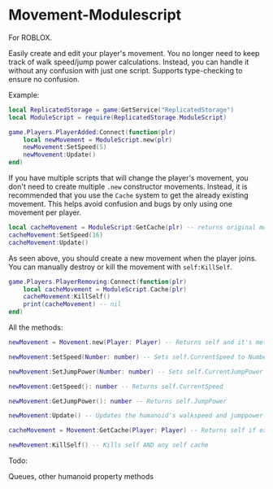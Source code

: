 # Movement-Modulescript
For ROBLOX.

Easily create and edit your player's movement. You no longer need to keep track of walk speed/jump power calculations. Instead, you can handle it without any confusion with just one script.
Supports type-checking to ensure no confusion.

Example:

```lua
local ReplicatedStorage = game:GetService("ReplicatedStorage")
local ModuleScript = require(ReplicatedStorage.ModuleScript)

game.Players.PlayerAdded:Connect(function(plr)
	local newMovement = ModuleScript.new(plr)
	newMovement:SetSpeed(5)
	newMovement:Update()
end)
```

If you have multiple scripts that will change the player's movement, you don't need to create multiple ```.new``` constructor movements. Instead, it is recommended that you use the ```Cache``` system to get the already existing movement.
This helps avoid confusion and bugs by only using one movement per player. 

```lua
local cacheMovement = ModuleScript:GetCache(plr) -- returns original movement or nil; recommended you check for nil after calling it
cacheMovement:SetSpeed(16)
cacheMovement:Update()
```

As seen above, you should create a new movement when the player joins.
You can manually destroy or kill the movement with ```self:KillSelf```.

```lua
game.Players.PlayerRemoving:Connect(function(plr)
	local cacheMovement = ModuleScript.Cache(plr)
	cacheMovement:KillSelf()
	print(cacheMovement) -- nil
end)
```

All the methods:

```lua
newMovement = Movement.new(Player: Player) -- Returns self and it's methods

newMovement:SetSpeed(Number: number) -- Sets self.CurrentSpeed to Number. IMPORTANT: This does NOT set the humanoid's walkspeed/jumppower!

newMovement:SetJumpPower(Number: number) -- Sets self.CurrentJumpPower to Number. IMPORTANT: This does NOT set the humanoid's walkspeed/jumppower!

newMovement:GetSpeed(): number -- Returns self.CurrentSpeed

newMovement:GetJumpPower(): number -- Returns self.JumpPower

newMovement:Update() -- Updates the humanoid's walkspeed and jumppower to the self.CurrentSpeed and self.CurrentJumpPower

cacheMovement = Movement:GetCache(Player: Player) -- Returns self if exists, else returns nil

newMovement:KillSelf() -- Kills self AND any self cache
```

Todo:

Queues, other humanoid property methods

